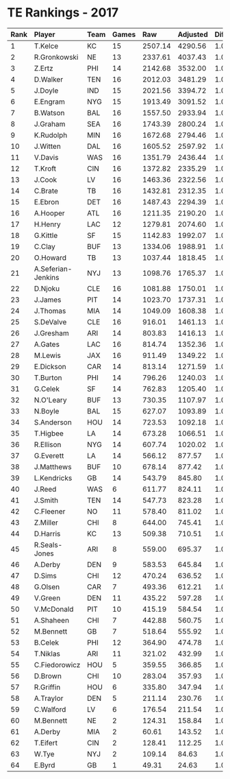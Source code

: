 # TE Rankings - 2017

| Rank | Player             | Team | Games | Raw     | Adjusted | Difficulty | Avg/Game | Typical | Consistency | Trend    |
| :----| :------------------| :----| :-----| :-------| :--------| :----------| :--------| :-------| :-----------| :--------|
| 1    | T.Kelce            | KC   | 15    | 2507.14 | 4290.56  | 1.000      | 286.04   | 315.92  | 8/1/6       | +138.7%  |
| 2    | R.Gronkowski       | NE   | 13    | 2337.61 | 4037.43  | 1.000      | 310.57   | 307.10  | 6/0/7       | +130.4%  |
| 3    | Z.Ertz             | PHI  | 14    | 2142.68 | 3532.00  | 1.000      | 252.29   | 245.73  | 4/2/8       | +109.0%  |
| 4    | D.Walker           | TEN  | 16    | 2012.03 | 3481.29  | 1.000      | 217.58   | 213.36  | 7/0/9       | +80.8%   |
| 5    | J.Doyle            | IND  | 15    | 2021.56 | 3394.72  | 1.000      | 226.31   | 200.57  | 7/1/7       | +146.6%  |
| 6    | E.Engram           | NYG  | 15    | 1913.49 | 3091.52  | 1.000      | 206.10   | 235.98  | 9/1/5       | +197.6%  |
| 7    | B.Watson           | BAL  | 16    | 1557.50 | 2933.94  | 1.000      | 183.37   | 181.90  | 6/2/8       | +162.0%  |
| 8    | J.Graham           | SEA  | 16    | 1743.39 | 2800.24  | 1.000      | 175.01   | 200.42  | 9/1/6       | +180.0%  |
| 9    | K.Rudolph          | MIN  | 16    | 1672.68 | 2794.46  | 1.000      | 174.65   | 186.24  | 8/0/8       | +164.2%  |
| 10   | J.Witten           | DAL  | 16    | 1605.52 | 2597.92  | 1.000      | 162.37   | 149.63  | 8/0/8       | +225.2%  |
| 11   | V.Davis            | WAS  | 16    | 1351.79 | 2436.44  | 1.000      | 152.28   | 156.96  | 7/1/8       | +250.1%  |
| 12   | T.Kroft            | CIN  | 16    | 1372.82 | 2335.29  | 1.000      | 145.96   | 130.39  | 7/1/8       | +380.9%  |
| 13   | J.Cook             | LV   | 16    | 1463.36 | 2322.56  | 1.000      | 145.16   | 150.59  | 10/0/6      | +190.7%  |
| 14   | C.Brate            | TB   | 16    | 1432.81 | 2312.35  | 1.000      | 144.52   | 139.76  | 7/2/7       | +261.1%  |
| 15   | E.Ebron            | DET  | 16    | 1487.43 | 2294.39  | 1.000      | 143.40   | 143.01  | 9/0/7       | +236.7%  |
| 16   | A.Hooper           | ATL  | 16    | 1211.35 | 2190.20  | 1.000      | 136.89   | 143.81  | 10/1/5      | +232.3%  |
| 17   | H.Henry            | LAC  | 12    | 1279.81 | 2074.60  | 1.000      | 172.88   | 176.97  | 5/0/7       | +174.9%  |
| 18   | G.Kittle           | SF   | 15    | 1142.83 | 1992.07  | 1.000      | 132.80   | 115.15  | 8/1/6       | +225.6%  |
| 19   | C.Clay             | BUF  | 13    | 1334.06 | 1988.91  | 1.000      | 152.99   | 140.42  | 6/2/5       | +157.3%  |
| 20   | O.Howard           | TB   | 13    | 1037.44 | 1818.45  | 1.000      | 139.88   | 151.42  | 7/1/5       | +574.4%  |
| 21   | A.Seferian-Jenkins | NYJ  | 13    | 1098.76 | 1765.37  | 1.000      | 135.80   | 128.21  | 6/0/7       | +167.3%  |
| 22   | D.Njoku            | CLE  | 16    | 1081.88 | 1750.01  | 1.000      | 109.38   | 105.13  | 8/1/7       | +275.8%  |
| 23   | J.James            | PIT  | 14    | 1023.70 | 1737.31  | 1.000      | 124.09   | 90.47   | 6/0/8       | +292.6%  |
| 24   | J.Thomas           | MIA  | 14    | 1049.09 | 1608.38  | 1.000      | 114.88   | 104.32  | 7/1/6       | +139.2%  |
| 25   | S.DeValve          | CLE  | 16    | 916.01  | 1461.13  | 1.000      | 91.32    | 97.48   | 8/3/5       | +139.4%  |
| 26   | J.Gresham          | ARI  | 14    | 803.83  | 1416.13  | 1.000      | 101.15   | 80.13   | 7/2/5       | +197.6%  |
| 27   | A.Gates            | LAC  | 16    | 814.74  | 1352.36  | 1.000      | 84.52    | 75.83   | 8/0/8       | +311.1%  |
| 28   | M.Lewis            | JAX  | 16    | 911.49  | 1349.22  | 1.000      | 84.33    | 71.69   | 10/0/6      | +472.5%  |
| 29   | E.Dickson          | CAR  | 14    | 813.14  | 1271.59  | 1.000      | 90.83    | 69.07   | 6/0/8       | +328.5%  |
| 30   | T.Burton           | PHI  | 14    | 796.26  | 1240.03  | 1.000      | 88.57    | 79.42   | 9/0/5       | +751.4%  |
| 31   | G.Celek            | SF   | 14    | 762.83  | 1205.40  | 1.000      | 86.10    | 75.24   | 9/0/5       | +372.0%  |
| 32   | N.O'Leary          | BUF  | 13    | 730.35  | 1107.97  | 1.000      | 85.23    | 70.96   | 6/0/7       | +241.0%  |
| 33   | N.Boyle            | BAL  | 15    | 627.07  | 1093.89  | 1.000      | 72.93    | 60.66   | 7/0/8       | +178.6%  |
| 34   | S.Anderson         | HOU  | 14    | 723.53  | 1092.18  | 1.000      | 78.01    | 61.48   | 8/0/6       | +273.5%  |
| 35   | T.Higbee           | LA   | 14    | 673.28  | 1066.51  | 1.000      | 76.18    | 62.89   | 9/0/5       | +265.7%  |
| 36   | R.Ellison          | NYG  | 14    | 607.74  | 1020.02  | 1.000      | 72.86    | 69.81   | 10/0/4      | +530.0%  |
| 37   | G.Everett          | LA   | 14    | 566.12  | 877.57   | 1.000      | 62.68    | 60.13   | 9/0/5       | +397.4%  |
| 38   | J.Matthews         | BUF  | 10    | 678.14  | 877.42   | 1.000      | 87.74    | 83.80   | 5/0/5       | INACTIVE |
| 39   | L.Kendricks        | GB   | 14    | 543.79  | 845.80   | 1.000      | 60.41    | 42.95   | 8/0/6       | +518.5%  |
| 40   | J.Reed             | WAS  | 6     | 611.77  | 824.11   | 1.000      | 137.35   | 152.36  | 4/0/2       | INACTIVE |
| 41   | J.Smith            | TEN  | 14    | 547.73  | 823.28   | 1.000      | 58.81    | 47.07   | 7/1/6       | +989.7%  |
| 42   | C.Fleener          | NO   | 11    | 578.40  | 811.02   | 1.000      | 73.73    | 55.94   | 4/0/7       | INACTIVE |
| 43   | Z.Miller           | CHI  | 8     | 644.00  | 745.41   | 1.000      | 93.18    | 113.50  | 5/0/3       | INACTIVE |
| 44   | D.Harris           | KC   | 13    | 509.38  | 710.51   | 1.000      | 54.65    | 42.34   | 6/0/7       | +617.0%  |
| 45   | R.Seals-Jones      | ARI  | 8     | 559.00  | 695.37   | 1.000      | 86.92    | 107.22  | 6/0/2       | +950.0%  |
| 46   | A.Derby            | DEN  | 9     | 583.53  | 645.84   | 1.000      | 71.76    | 64.66   | 7/0/4       | +466.9%  |
| 47   | D.Sims             | CHI  | 12    | 470.24  | 636.52   | 1.000      | 53.04    | 49.00   | 6/2/4       | +570.1%  |
| 48   | G.Olsen            | CAR  | 7     | 493.36  | 612.21   | 1.000      | 87.46    | 61.05   | 4/0/3       | +389.4%  |
| 49   | V.Green            | DEN  | 11    | 435.22  | 597.28   | 1.000      | 54.30    | 57.41   | 6/1/4       | +197.8%  |
| 50   | V.McDonald         | PIT  | 10    | 415.19  | 584.54   | 1.000      | 58.45    | 58.36   | 6/0/4       | +1020.9% |
| 51   | A.Shaheen          | CHI  | 7     | 442.88  | 560.75   | 1.000      | 80.11    | 87.38   | 4/0/3       | INACTIVE |
| 52   | M.Bennett          | GB   | 7     | 518.64  | 555.92   | 1.000      | 79.42    | 81.58   | 4/2/3       | INACTIVE |
| 53   | B.Celek            | PHI  | 12    | 364.90  | 474.78   | 1.000      | 39.57    | 41.44   | 8/0/4       | +435.6%  |
| 54   | T.Niklas           | ARI  | 11    | 321.02  | 432.99   | 1.000      | 39.36    | 39.92   | 7/0/4       | +518.1%  |
| 55   | C.Fiedorowicz      | HOU  | 5     | 359.55  | 366.85   | 1.000      | 73.37    | 78.73   | 3/0/2       | INACTIVE |
| 56   | D.Brown            | CHI  | 10    | 283.04  | 357.93   | 1.000      | 35.79    | 31.77   | 4/0/6       | +349.7%  |
| 57   | R.Griffin          | HOU  | 6     | 335.80  | 347.94   | 1.000      | 57.99    | 61.55   | 4/0/2       | INACTIVE |
| 58   | A.Traylor          | DEN  | 5     | 211.14  | 230.76   | 1.000      | 46.15    | 40.76   | 3/0/2       | N/A      |
| 59   | C.Walford          | LV   | 6     | 176.54  | 211.54   | 1.000      | 35.26    | 25.31   | 3/1/2       | INACTIVE |
| 60   | M.Bennett          | NE   | 2     | 124.31  | 158.84   | 1.000      | 79.42    | 81.58   | 4/2/3       | INACTIVE |
| 61   | A.Derby            | MIA  | 2     | 60.61   | 143.52   | 1.000      | 71.76    | 64.66   | 7/0/4       | +466.9%  |
| 62   | T.Eifert           | CIN  | 2     | 128.41  | 112.25   | 1.000      | 56.13    | 56.13   | 1/0/1       | INACTIVE |
| 63   | W.Tye              | NYJ  | 2     | 109.14  | 84.63    | 1.000      | 42.31    | 42.31   | 1/0/1       | INACTIVE |
| 64   | E.Byrd             | GB   | 1     | 49.31   | 24.63    | 1.000      | 24.63    | 24.63   | 0/1/0       | N/A      |

